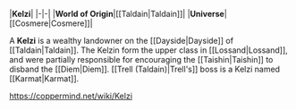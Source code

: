 |**Kelzi**|
|-|-|
|**World of Origin**|[[Taldain\|Taldain]]|
|**Universe**|[[Cosmere\|Cosmere]]|

A **Kelzi** is a wealthy landowner on the [[Dayside\|Dayside]] of [[Taldain\|Taldain]].
The Kelzin form the upper class in [[Lossand\|Lossand]], and were partially responsible for encouraging the [[Taishin\|Taishin]] to disband the [[Diem\|Diem]].
[[Trell (Taldain)\|Trell's]] boss is a Kelzi named [[Karmat\|Karmat]].



https://coppermind.net/wiki/Kelzi